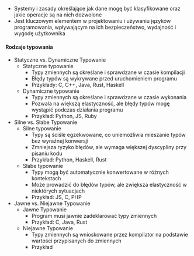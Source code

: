 - Systemy i zasady określające jak dane mogę być klasyfikowane oraz jakie operacje są na nich dozwolone
- Jest kluczowym elementem w projektowaniu i używaniu języków programowania, wpływającym na ich bezpieczeństwo, wydajność i wygodę użytkownika

#### Rodzaje typowania
-  Statyczne vs. Dynamiczne Typowanie
	- Statyczne typowanie
		- Typy zmiennych są określane i sprawdzane w czasie kompilacji
		- Błędy typów są wykrywane przed uruchomieniem programu
		- Przykłady: C, C++, Java, Rust, Haskell
	- Dynamiczne typowanie
		- Typy zmiennych są określane i sprawdzane w czasie wykonania
		- Pozwala na większą elastyczność, ale błędy typów mogę wystąpić podczas działania programu
		- Przykład: Python, JS, Ruby
- Silne vs. Słabe Typowanie
	- Silne typowanie
		- Typy są ściśle egzekwowane, co uniemożliwia mieszanie typów bez wyraźnej konwersji
		- Zmniejsza ryzyko błędów, ale wymaga większej dyscypliny przy pisaniu kodu
		- Przykład: Python, Haskell, Rust
	- Słabe typowanie
		- Typy mogą być automatycznie konwertowane w różnych kontekstach
		- Może prowadzić do błędów typów, ale zwiększa elastyczność w niektórych sytuacjach
		- Przykład: JS, C, PHP
- Jawne vs. Niejawne Typowanie
	- Jawne Typowanie
		- Program musi jawnie zadeklarować typy zmiennych
		- Przykład: C, Java, Rust
	- Niejawne Typowanie
		- Typy zmiennych są wnioskowane przez kompilator na podstawie wartości przypisanych do zmiennych
		- Przykład